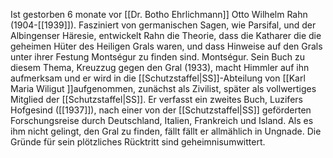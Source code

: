 Ist gestorben 6 monate vor [[Dr. Botho Ehrlichmann]]
Otto Wilhelm Rahn (1904-[[1939]]). Fasziniert von germanischen Sagen, wie Parsifal, und der Albingenser Häresie, entwickelt Rahn die Theorie, dass die Katharer die die geheimen Hüter des Heiligen Grals waren, und dass Hinweise auf den Grals unter ihrer Festung Montségur zu finden sind. Montségur. Sein Buch zu diesem Thema, Kreuzzug gegen den Gral (1933), macht Himmler auf ihn aufmerksam und er wird in die [[Schutzstaffel|SS]]-Abteilung von [[Karl Maria Wiligut ]]aufgenommen, zunächst als Zivilist, später als vollwertiges Mitglied der [[Schutzstaffel|SS]]. Er verfasst ein zweites Buch, Luzifers Hofgesind ([[1937]]), nach einer von der [[Schutzstaffel|SS]] geförderten Forschungsreise durch Deutschland, Italien, Frankreich und Island. Als es ihm nicht gelingt, den Gral zu finden, fällt fällt er allmählich in Ungnade. Die Gründe für sein plötzliches Rücktritt sind geheimnisumwittert.